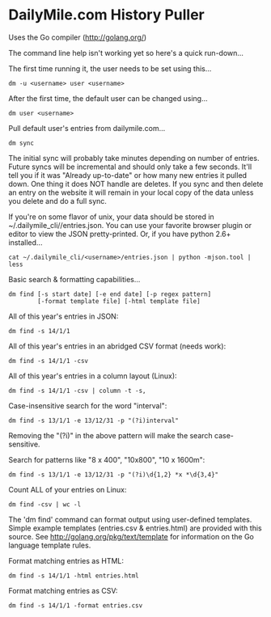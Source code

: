 DailyMile.com History Puller
============================

Uses the Go compiler (http://golang.org/)

The command line help isn't working yet so here's a quick run-down...

The first time running it, the user needs to be set using this...

    dm -u <username> user <username>

After the first time, the default user can be changed using...

    dm user <username>

Pull default user's entries from dailymile.com...

    dm sync

The initial sync will probably take minutes depending on number of entries.  Future syncs will be incremental and should only take a few seconds.  It'll tell you if it was "Already up-to-date" or how many new entries it pulled down.  One thing it does NOT handle are deletes.  If you sync and then delete an entry on the website it will remain in your local copy of the data unless you delete and do a full sync. 

If you're on some flavor of unix, your data should be stored in ~/.dailymile_cli/<username>/entries.json.  You can use your favorite browser plugin or editor to view the JSON pretty-printed.  Or, if you have python 2.6+ installed...

    cat ~/.dailymile_cli/<username>/entries.json | python -mjson.tool | less

Basic search & formatting capabilities...

    dm find [-s start date] [-e end date] [-p regex pattern]
            [-format template file] [-html template file]

All of this year's entries in JSON:

    dm find -s 14/1/1

All of this year's entries in an abridged CSV format (needs work):

    dm find -s 14/1/1 -csv

All of this year's entries in a column layout (Linux):

    dm find -s 14/1/1 -csv | column -t -s,

Case-insensitive search for the word "interval":

    dm find -s 13/1/1 -e 13/12/31 -p "(?i)interval"
Removing the "(?i)" in the above pattern will make the search case-sensitive.

Search for patterns like "8 x 400", "10x800", "10 x 1600m":

    dm find -s 13/1/1 -e 13/12/31 -p "(?i)\d{1,2} *x *\d{3,4}"

Count ALL of your entries on Linux:

    dm find -csv | wc -l

The 'dm find' command can format output using user-defined templates.
Simple example templates (entries.csv & entries.html) are provided with
this source.  See http://golang.org/pkg/text/template for information
on the Go language template rules.

Format matching entries as HTML:

    dm find -s 14/1/1 -html entries.html

Format matching entries as CSV:

    dm find -s 14/1/1 -format entries.csv

